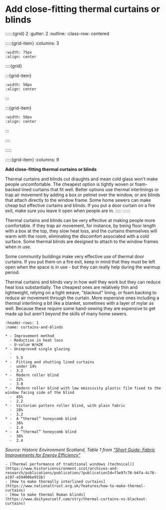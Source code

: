 # Add close-fitting thermal curtains or blinds
 
::::::{grid} 2
:gutter: 2
:outline: 
:class-row: centered

:::::{grid-item}
:columns: 3
```{image} /images/step-icons/step_3.svg
:width: 75px
:align: center
```


::::{grid}

:::{grid-item}

```{image} /images/carbon-icons/carbon_2.svg
:width: 50px
:align: center
```
:::

:::{grid-item}
```{image} /images/cost-icons/cost_3.svg
:width: 50px
:align: center
```
:::

::::

:::::

:::::{grid-item}
:columns: 9

**Add close-fitting thermal curtains or blinds**

Thermal curtains and blinds cut draughts and mean cold glass won’t make people uncomfortable.  The cheapest option is tightly woven or foam-backed lined curtains that fit well.  Better options use thermal interlinings or trap air movement by adding a box or pelmet over the window, or are blinds that attach directly to the window frame.  Some home sewers can make cheap but effective curtains and blinds. If you put a door curtain on a fire exit, make sure you leave it open when people are in. 
:::::
::::::

Thermal curtains and blinds can be very effective at making people more comfortable.  If they trap air movement, for instance, by being floor length with a box at the top, they slow heat loss, and the curtains themselves will warm with the room, eliminating the discomfort associated with a cold surface.  Some thermal blinds are designed to attach to the window frames when in use.  

Some community buildings make very effective use of thermal door curtains.  If you put them on a fire exit, keep in mind that they must be left open when the space is in use - but they can really help during the warmup period.

Thermal curtains and blinds vary in how well they work but they can reduce heat loss substantially. The cheapest ones are relatively thin and lightweight, relying on  a tight weave, "blackout" lining, or foam backing to reduce air movement through the curtain.  More expensive ones including a thermal interlining a bit like a blanket, sometimes with a layer of mylar as well.  Because these require some hand-sewing they are expensive to get made up but aren't beyond the skills of many home sewers.  

```{list-table} Effects of soft furnishing treatments on single glazed windows
:header-rows: 1
:name: curtains-and-blinds

* - Improvement method
  - Reduction in heat loss
  - U-value W/m2K
* - Unimproved single glazing
  -  
  -  5.5
* -  Fitting and shutting lined curtains
  -  under 14%
  -  3.2
* -  Modern roller blind
  -  22%
  -  3.0
* -  Modern roller blind with low emissivity plastic film fixed to the 
window facing side of the blind
  -  45%
  -  2.2
* -  Victorian pattern roller blind, with plain fabric
  -  28%
  -  3.2
* -  A “thermal” honeycomb blind 
  -  36%
  -  2.4
* -  A “thermal” honeycomb blind 
  -  36%
  -  2.4
```
*Source: Historic Environment Scotland, Table 1 from <a href="https://www.historicenvironment.scot/archives-and-research/publications/publication/?publicationId=179c1909-3679-4486-9583-a59100fa98c1">"Short Guide:  Fabric Improvements for Energy Efficiency"</a>*

```{admonition} More information
- [Thermal performance of traditional windows (technical)](https://www.historicenvironment.scot/archives-and-research/publications/publication/?publicationId=f3e97c76-b4fa-4c76-a197-a59400be931b)
- [How to make thermally interlined curtains](https://www.nationaltrust.org.uk/features/how-to-make-thermal-curtains)
- [How to make thermal Roman blinds](https://www.doityourself.com/stry/thermal-curtains-vs-blackout-curtains)
```
